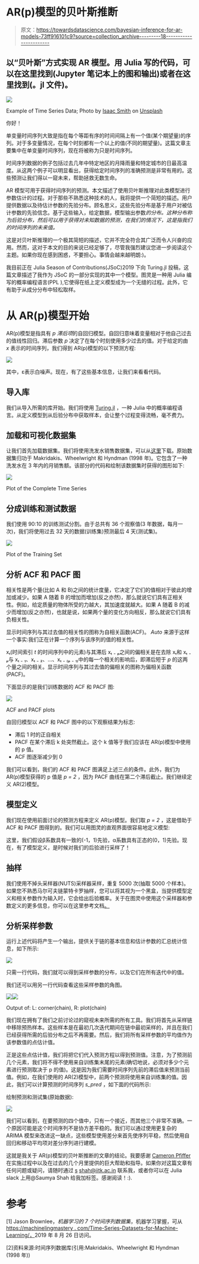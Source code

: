# AR(p)模型的贝叶斯推断

> 原文：<https://towardsdatascience.com/bayesian-inference-for-ar-models-73ff916101c9?source=collection_archive---------18----------------------->

## 以“贝叶斯”方式实现 AR 模型。用 Julia 写的代码，可以在这里找到(Jupyter 笔记本上的图和输出)或者在这里找到(。jl 文件)。

![](img/b362848b33ec11753832a659c7456f6b.png)

Example of Time Series Data; Photo by [Isaac Smith](https://unsplash.com/@isaacmsmith?utm_source=medium&utm_medium=referral) on [Unsplash](https://unsplash.com?utm_source=medium&utm_medium=referral)

你好！

单变量时间序列大致是指在每个等距有序的时间间隔上有一个值(某个期望量)的序列。对于多变量情况，在每个时刻都有一个以上的值(不同的期望量)。这篇文章主要集中在单变量时间序列，现在将被称为只是时间序列。

时间序列数据的例子包括过去几年中特定地区的月降雨量和特定城市的日最高温度。从这两个例子可以明显看出，获得给定时间序列的准确预测是非常有用的。这些预测让我们得以一窥未来，帮助拯救无数生命。

AR 模型可用于获得时间序列的预测。本文描述了使用贝叶斯推理对此类模型进行参数估计的过程。对于那些不熟悉这种技术的人，我将提供一个简短的描述。用户提供数据以及待估计参数的先验分布。顾名思义，这些先验分布是基于用户对被估计参数的先验信念。基于这些输入，给定数据，模型输出参数*的分布。这种分布称为后验分布，然后可以用于获得对未知数据的预测，在我们的情况下，这是指我们的时间序列的未来值。*

这是对贝叶斯推理的一个极其简短的描述，它并不完全符合其广泛而令人兴奋的应用。然而，这对于本文的目的来说已经足够了，尽管我强烈建议您进一步阅读这个主题。如果你现在感到困惑，不要担心。事情会越来越明朗:)。

我目前正在 Julia Season of Contributions(JSoC)2019 下向 Turing.jl 投稿，这篇文章描述了我作为 JSoC 的一部分实现的其中一个模型。图灵是一种用 Julia 编写的概率编程语言(PPL ),它使得在纸上定义模型成为一个无缝的过程。此外，它有助于从成分分布中轻松取样。

# 从 AR(p)模型开始

AR(p)模型是指具有 *p 滞后项*的自回归模型。自回归意味着变量相对于他自己过去的值线性回归。滞后参数 *p* 决定了在每个时刻使用多少过去的值。对于给定的由 *x* 表示的时间序列，我们得到 AR(p)模型的以下预测方程:

![](img/4343b1adb0e521009207f0807d9fa292.png)

其中，ε表示白噪声。现在，有了这些基本信息，让我们来看看代码。

## 导入库

我们从导入所需的库开始。我们将使用 [Turing.jl](https://turing.ml/dev/) ，一种 Julia 中的概率编程语言。从定义模型到从后验分布中获取样本，会让整个过程变得流畅，毫不费力。

## 加载和可视化数据集

让我们首先加载数据集。我们将使用洗发水销售数据集，可以从[这里](https://machinelearningmastery.com/time-series-datasets-for-machine-learning/)下载。原始数据集归功于 Makridakis、Wheelwright 和 Hyndman (1998 年)。它包含了一种洗发水在 3 年内的月销售额。该部分的代码和绘制该数据集时获得的图形如下:

![](img/418bbda290343a47ce528c7465f2c59b.png)

Plot of the Complete Time Series

## 分成训练和测试数据

我们使用 90:10 的训练测试分割。由于总共有 36 个观察值(3 年数据，每月一次)，我们将使用过去 32 天的数据(训练集)预测最后 4 天(测试集)。

![](img/14f957f5d43c504886514ce8d1d08c09.png)

Plot of the Training Set

## 分析 ACF 和 PACF 图

相关性是两个量(比如 A 和 B)之间的统计度量，它决定了它们的值相对于彼此的增加或减少。如果 A 随着 B 的增加而增加(反之亦然)，那么就说它们具有正相关性。例如，给定质量的物体所受的力越大，其加速度就越大。如果 A 随着 B 的减少而增加(反之亦然)，也就是说，如果两个量的变化方向相反，那么就说它们具有负相关性。

显示时间序列与其过去值的相关性的图称为自相关函数(ACF)。 *Auto* 来源于这样一个事实:我们正在计算一个序列与该序列的值的相关性。

xₜ(时间索引 *t* 的时间序列中的元素)与其滞后 xₜ ₋ ₚ之间的偏相关是在去除 xₜ和 xₜ ₋ ₚ与 xₜ ₋ ₁、xₜ ₋ ₂、…、xₜ ₋ ₍ₚ ₋ ₁₎中的每一个相关的影响后，即滞后短于 *p* 的这两个量之间的相关。显示时间序列与其过去值的偏相关的图称为偏相关函数(PACF)。

下面显示的是我们训练数据的 ACF 和 PACF 图:

![](img/e8ab76d03c96e396fbde5b28fa1bd625.png)

ACF and PACF plots

自回归模型以 ACF 和 PACF 图中的以下观察结果为标志:

*   滞后 1 时的正自相关
*   PACF 在某个滞后 k 处突然截止。这个 k 值等于我们应该在 AR(p)模型中使用的 p 值。
*   ACF 图逐渐减少到 0

我们可以看到，我们的 ACF 和 PACF 图满足上述三点的条件。此外，我们为 AR(p)模型获得的 p 值是 *p = 2* ，因为 PACF 曲线在第二个滞后截止。我们继续定义 AR(2)模型。

## 模型定义

我们现在使用前面讨论的预测方程来定义 AR(p)模型。我们取 *p = 2* ，这是借助于 ACF 和 PACF 图得到的。我们可以用图灵的直观界面很容易地定义模型:

这里，我们假设β系数具有一致的(-1，1)先验，α系数具有正态的(0，1)先验。现在，有了模型定义，是时候对我们的后验进行采样了！

## 抽样

我们使用不掉头采样器(NUTS)采样器采样，重复 5000 次(抽取 5000 个样本)。如果您不熟悉马尔可夫链蒙特卡罗抽样，您可以将其视为一个黑盒，当提供模型定义和相关参数作为输入时，它会给出后验概率。关于在图灵中使用这个采样器和参数定义的更多信息，你可以在这里参考文档[。](https://turing.ml/dev/docs/library/#Turing.Inference.NUTS)

## 分析采样参数

运行上述代码将产生一个输出，提供关于链的基本信息和估计参数的汇总统计信息，如下所示:

![](img/a90798153b852e2ee37bfe3b6563d60c.png)

只需一行代码，我们就可以得到采样参数的分布，以及它们在所有迭代中的值。

我们还可以用另一行代码查看这些采样参数的角图。

![](img/f1e4c9236231dec05193270235cb608a.png)![](img/44be7f5d842515a4b18f9f1266a22f90.png)

Output of: L: corner(chain), R: plot(chain)

我们现在拥有了我们之前讨论过的窥视未来所需的所有工具。我们将首先从采样链中移除预热样本。这些样本是在最初几次迭代期间在链中最初采样的，并且在我们已经获得所需的后验分布之后不再需要。然后，我们将所有采样参数的平均值作为该参数值的点估计值。

正是这些点估计值，我们将把它们代入预测方程以得到预测值。注意，为了预测前几个元素，我们将不得不使用来自训练集末尾的元素(确切地说，必须对多少个元素进行预测取决于 p 的值)。这是因为我们需要时间序列先前的滞后值来预测当前值。例如，在我们使用的 AR(2)模型中，前两个预测将使用来自训练集的值。因此，我们可以计算预测的时间序列 *s_pred* ，如下面的代码所示:

绘制预测和测试集(原始数据):

![](img/e393fdea596af63f7b90c289f8334d36.png)

我们可以看到，在要预测的四个值中，只有一个接近，而其他三个非常不准确。一个原因可能是这个时间序列不是协方差平稳的。我们可以通过使用更复杂的 ARIMA 模型来改进这一缺点，这些模型使用差分来首先使序列平稳，然后使用自回归和移动平均项对差分序列进行建模。

这就是我关于 AR(p)模型的贝叶斯推断的文章的结论。我要感谢 [Cameron Pfiffer](http://cameron.pfiffer.org/) 在实施过程中以及在过去的几个月里提供的巨大帮助和指导。如果你对这篇文章有任何问题或疑问，请随时通过 [s](https://saumyagshah.github.io/) shah@iitk.ac.in 联系我，或者你可以在 Julia slack 上用@Saumya Shah 给我加标签。感谢阅读！:).

# 参考

[1] Jason Brownlee，*机器学习的 7 个时间序列数据集*，机器学习掌握，可从[https://machinelingmastery . com/Time-Series-Datasets-for-Machine-Learning/](https://machinelearningmastery.com/time-series-datasets-for-machine-learning/)[，](https://machinelearningmastery.com/machine-learning-with-python/,)2019 年 8 月 26 日访问。

[2]资料来源:时间序列数据库(引用:Makridakis、Wheelwright 和 Hyndman (1998 年))